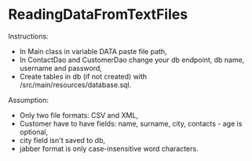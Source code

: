 # ReadingDataFromTextFiles

Instructions:
- In Main class in variable DATA paste file path,
- In ContactDao and CustomerDao change your db endpoint, db name, username and password,
- Create tables in db (if not created) with /src/main/resources/database.sql.

Assumption:
- Only two file formats: CSV and XML,
- Customer have to have fields: name, surname, city, contacts - age is optional,
- city field isn't saved to db,
- jabber format is only case-insensitive word characters.
